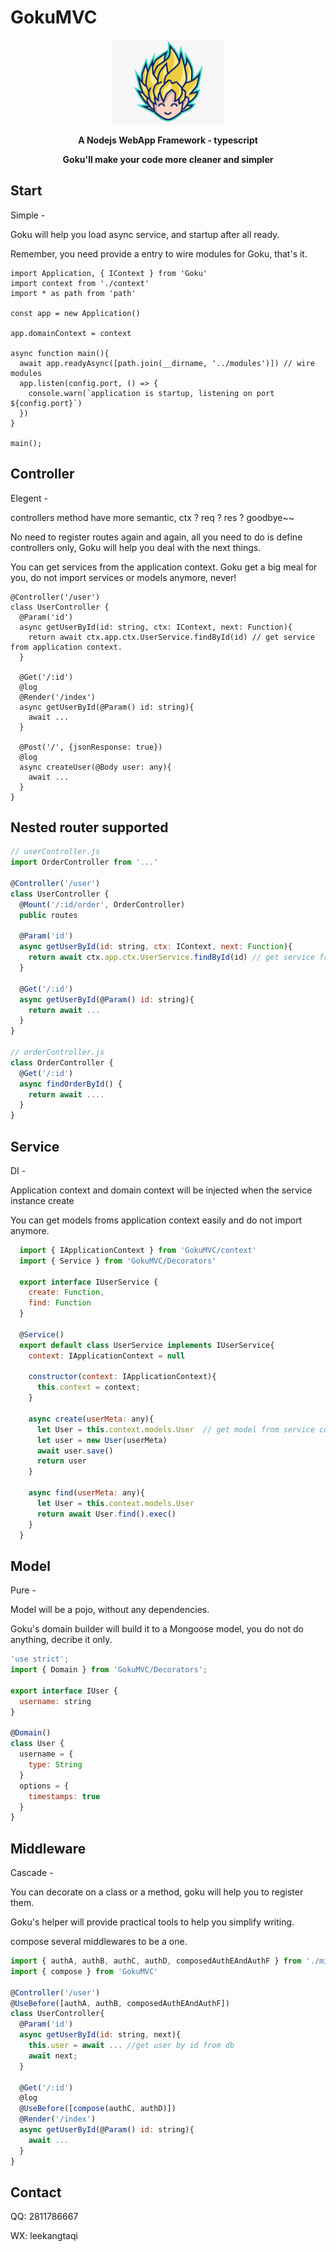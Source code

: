 GokuMVC
==============
<p align="center">
<a target="_blank">
<img width="180" style="margin: 0" src="https://raw.githubusercontent.com/leekangtaqi/GokuMVC/master/assets/images/gokussj.jpg"/>
</a>
</p>

<p align="center"><b>A Nodejs WebApp Framework - typescript</b></p>

<p align="center"><b>Goku'll make your code more cleaner and simpler</b></p>

## Start

Simple -

Goku will help you load async service, and startup after all ready.

Remember, you need provide a entry to wire modules for Goku, that's it.

```node
import Application, { IContext } from 'Goku'
import context from './context'
import * as path from 'path'

const app = new Application()

app.domainContext = context

async function main(){
  await app.readyAsync([path.join(__dirname, '../modules')]) // wire modules
  app.listen(config.port, () => {
    console.warn(`application is startup, listening on port ${config.port}`)
  })
}

main();

```

## Controller

Elegent -

controllers method have more semantic, ctx ? req ? res ? goodbye~~

No need to register routes again and again, all you need to do is define controllers only, Goku will help you deal with the next things.

You can get services from the application context. Goku get a big meal for you, do not import services or models anymore, never!

```node
@Controller('/user')
class UserController {
  @Param('id')
  async getUserById(id: string, ctx: IContext, next: Function){
    return await ctx.app.ctx.UserService.findById(id) // get service from application context.
  }

  @Get('/:id')
  @log
  @Render('/index')
  async getUserById(@Param() id: string){
    await ...
  }
      
  @Post('/', {jsonResponse: true})
  @log
  async createUser(@Body user: any){
    await ...
  }
}
```

## Nested router supported
```javascript
// userController.js
import OrderController from '...'

@Controller('/user')
class UserController {
  @Mount('/:id/order', OrderController)
  public routes
  
  @Param('id')
  async getUserById(id: string, ctx: IContext, next: Function){
    return await ctx.app.ctx.UserService.findById(id) // get service from application context.
  }

  @Get('/:id')
  async getUserById(@Param() id: string){
    return await ...
  }
}

// orderController.js
class OrderController {
  @Get('/:id')
  async findOrderById() {
    return await ....
  }
}
```

## Service

DI - 

Application context and domain context will be injected when the service instance create

You can get models froms application context easily and do not import anymore.

```node.js
  import { IApplicationContext } from 'GokuMVC/context'
  import { Service } from 'GokuMVC/Decorators'

  export interface IUserService {
    create: Function,
    find: Function
  }

  @Service()
  export default class UserService implements IUserService{
    context: IApplicationContext = null

    constructor(context: IApplicationContext){
      this.context = context;
    }

    async create(userMeta: any){
      let User = this.context.models.User  // get model from service context directly.
      let user = new User(userMeta)
      await user.save()
      return user
    }

    async find(userMeta: any){
      let User = this.context.models.User
      return await User.find().exec()
    }
  }
```

## Model

Pure - 

Model will be a pojo, without any dependencies.

Goku's domain builder will build it to a Mongoose model, you do not do anything, decribe it only.

```node.js
'use strict';
import { Domain } from 'GokuMVC/Decorators';

export interface IUser {
  username: string
}

@Domain()
class User {
  username = {
    type: String
  }
  options = {
    timestamps: true
  }
}

```

## Middleware

Cascade - 

You can decorate on a class or a method, goku will help you to register them.

Goku's helper will provide practical tools to help you simplify writing.

compose several middlewares to be a one.

```node.js
import { authA, authB, authC, authD, composedAuthEAndAuthF } from './middlewares'
import { compose } from 'GokuMVC'

@Controller('/user')
@UseBefore([authA, authB, composedAuthEAndAuthF])
class UserController{
  @Param('id')
  async getUserById(id: string, next){
    this.user = await ... //get user by id from db
    await next;
  }

  @Get('/:id')
  @log
  @UseBefore([compose(authC, authD)])
  @Render('/index')
  async getUserById(@Param() id: string){
    await ...
  }
}

```

## Contact
QQ: 2811786667

WX: leekangtaqi
